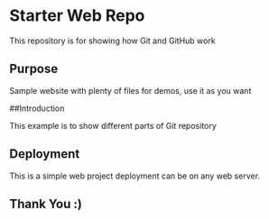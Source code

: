 # Starter Web Repo

This repository is for showing how Git and GitHub work

## Purpose

Sample website with plenty of files for demos, use it as you want

##Introduction

This example is to show different parts of Git repository

## Deployment

This is a simple web project deployment
can be on any web server.

## Thank You :)